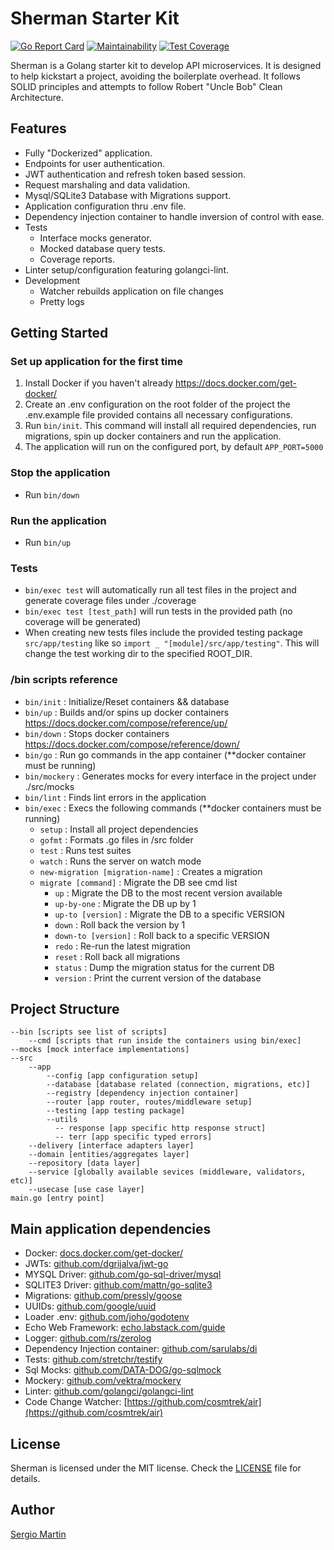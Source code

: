 # Sherman Starter Kit
[![Go Report Card](https://goreportcard.com/badge/github.com/smartinsantos/sherman)](https://goreportcard.com/report/github.com/smartinsantos/sherman)
[![Maintainability](https://api.codeclimate.com/v1/badges/df184224058c1f4c0b9e/maintainability)](https://codeclimate.com/github/smartinsantos/sherman/maintainability)
[![Test Coverage](https://api.codeclimate.com/v1/badges/df184224058c1f4c0b9e/test_coverage)](https://codeclimate.com/github/smartinsantos/sherman/test_coverage)

Sherman is a Golang starter kit to develop API microservices. It is designed to help kickstart a project, avoiding the boilerplate overhead.
It follows SOLID principles and attempts to follow Robert "Uncle Bob" Clean Architecture. 

## Features
- Fully "Dockerized" application.
- Endpoints for user authentication.
- JWT authentication and refresh token based session.
- Request marshaling and data validation.
- Mysql/SQLite3 Database with Migrations support.
- Application configuration thru .env file.
- Dependency injection container to handle inversion of control with ease.
- Tests
    - Interface mocks generator.
    - Mocked database query tests.
    - Coverage reports.
- Linter setup/configuration featuring golangci-lint.
- Development
    - Watcher rebuilds application on file changes
    - Pretty logs

## Getting Started
### Set up application for the first time
1. Install Docker if you haven't already https://docs.docker.com/get-docker/
2. Create an .env configuration on the root folder of the project the .env.example file provided contains all necessary configurations. 
3. Run ```bin/init```. This command will install all required dependencies, run migrations, spin up docker containers and run the application.
4. The application will run on the configured port, by default ```APP_PORT=5000```

### Stop the application
- Run ```bin/down```

### Run the application
- Run ```bin/up```

### Tests
- `bin/exec test` will automatically run all test files in the project and generate coverage files under ./coverage
- `bin/exec test [test_path]` will run tests in the provided path (no coverage will be generated) 
- When creating new tests files include the provided testing package ```src/app/testing``` like so ```import _ "[module]/src/app/testing"```. This will change the test working dir to the specified ROOT_DIR.
    
### /bin scripts reference
- ```bin/init```                            : Initialize/Reset containers && database
- ```bin/up```                              : Builds and/or spins up docker containers https://docs.docker.com/compose/reference/up/  
- ```bin/down```                            : Stops docker containers https://docs.docker.com/compose/reference/down/
- ```bin/go```                              : Run go commands in the app container (**docker container must be running)
- ```bin/mockery```                         : Generates mocks for every interface in the project under ./src/mocks
- ```bin/lint```                            : Finds lint errors in the application
- ```bin/exec```                            : Execs the following commands (**docker containers must be running)
    - ```setup```                           : Install all project dependencies
    - ```gofmt```                           : Formats .go files in /src folder
    - ```test```                            : Runs test suites
    - ```watch```                           : Runs the server on watch mode
    - ```new-migration [migration-name]```  : Creates a migration
    - ```migrate [command]```               : Migrate the DB see cmd list
        - ```up```                          : Migrate the DB to the most recent version available
        - ```up-by-one```                   : Migrate the DB up by 1
        - ```up-to [version]```             : Migrate the DB to a specific VERSION
        - ```down```                        : Roll back the version by 1
        - ```down-to [version]```           : Roll back to a specific VERSION
        - ```redo```                        : Re-run the latest migration
        - ```reset```                       : Roll back all migrations
        - ```status```                      : Dump the migration status for the current DB
        - ```version```                     : Print the current version of the database


## Project Structure
```
--bin [scripts see list of scripts]
    --cmd [scripts that run inside the containers using bin/exec]
--mocks [mock interface implementations]
--src
    --app
        --config [app configuration setup]
        --database [database related (connection, migrations, etc)]
        --registry [dependency injection container]
        --router [app router, routes/middleware setup]
        --testing [app testing package]
        --utils
          -- response [app specific http response struct]
          -- terr [app specific typed errors]
    --delivery [interface adapters layer]
    --domain [entities/aggregates layer]
    --repository [data layer]
    --service [globally available sevices (middleware, validators, etc)]
    --usecase [use case layer]
main.go [entry point]
```

## Main application dependencies
- Docker: [docs.docker.com/get-docker/](https://docs.docker.com/get-docker/)
- JWTs: [github.com/dgrijalva/jwt-go](https://github.com/dgrijalva/jwt-go)
- MYSQL Driver: [github.com/go-sql-driver/mysql](https://github.com/go-sql-driver/mysql)
- SQLITE3 Driver: [github.com/mattn/go-sqlite3](https://github.com/mattn/go-sqlite3)
- Migrations: [github.com/pressly/goose](https://github.com/pressly/goose)
- UUIDs: [github.com/google/uuid](https://github.com/google/uuid)
- Loader .env: [github.com/joho/godotenv](https://github.com/joho/godotenv)
- Echo Web Framework: [echo.labstack.com/guide](https://echo.labstack.com/guide)
- Logger: [github.com/rs/zerolog](https://github.com/rs/zerolog)
- Dependency Injection container: [github.com/sarulabs/di](https://github.com/sarulabs/di)
- Tests: [github.com/stretchr/testify](https://github.com/stretchr/testify)
- Sql Mocks: [github.com/DATA-DOG/go-sqlmock](https://github.com/DATA-DOG/go-sqlmock)
- Mockery: [github.com/vektra/mockery](https://github.com/vektra/mockery)
- Linter: [github.com/golangci/golangci-lint](https://github.com/golangci/golangci-lint)
- Code Change Watcher: [https://github.com/cosmtrek/air](https://github.com/cosmtrek/air)

## License
Sherman is licensed under the MIT license. Check the [LICENSE](LICENSE) file for details.

## Author
[Sergio Martin](https://smartinsantos.github.io/)